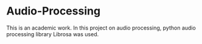 # Audio-Processing
This is an academic work. In this project on audio processing, python audio processing library Librosa was used.
